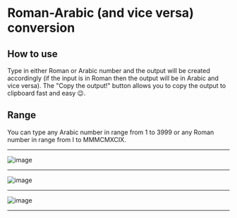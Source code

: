 # Roman-Arabic (and vice versa) conversion
## How to use
Type in either Roman or Arabic number and the output will be created accordingly
(if the input is in Roman then the output will be in Arabic and vice versa). The "Copy the output!" button allows
you to copy the output to clipboard fast and easy :wink:.
## Range
You can type any Arabic number in range from 1 to 3999 or any Roman number in range from I to MMMCMXCIX.

---

![image](https://user-images.githubusercontent.com/70007684/181024827-904aaae2-735a-430f-8f2d-c2d4cd0d2236.png)

---

![image](https://user-images.githubusercontent.com/70007684/181025161-3b30578f-9bb5-407a-a440-51a94d3fdcb2.png)

---

![image](https://user-images.githubusercontent.com/70007684/181025590-17daf80f-3053-4a5c-b9d3-76e41dbcb004.png)

---
